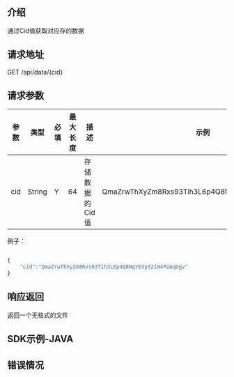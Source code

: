 ## 介绍

通过Cid值获取对应存的数据

## 请求地址

GET /api/data/{cid}

## 请求参数

| 参数 | 类型 | 必填 | 最大长度 | 描述 | 示例 |
|---|---|---|---|---|---|
|cid | String | Y | 64 | 存储数据的Cid值 | QmaZrwThXyZm8Rxs93Tih3L6p4Q8NqYEXp32iN4PeAqDgv |

例子：

```js

{
    "cid":"QmaZrwThXyZm8Rxs93Tih3L6p4Q8NqYEXp32iN4PeAqDgv"
}

```

## 响应返回

返回一个无格式的文件

## SDK示例-JAVA


## 错误情况

